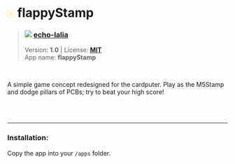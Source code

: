 <!---
This file is generated from the "details.yml" file. (Any changes here will be overwritten)
--->
# <img src="../../images\default_icon.png" width="16"> flappyStamp
> ### <img src="https://github.com/echo-lalia.png?size=26" width="13"> **[echo-lalia](https://github.com/echo-lalia)**  
> Version: **1.0** | License: **[MIT](https://github.com/echo-lalia/MicroHydra-Apps/blob/main/LICENSE)**  
> App name: **flappyStamp**
<br/>

A simple game concept redesigned for the cardputer. Play as the M5Stamp and dodge pillars of PCBs; try to beat your high score!


<br/><br/>

-----
### Installation:
Copy the app into your `/apps` folder.



